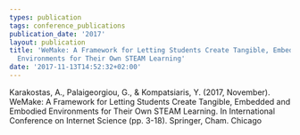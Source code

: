 ```yaml
---
types: publication
tags: conference_publications
publication_date: '2017'
layout: publication
title: 'WeMake: A Framework for Letting Students Create Tangible, Embedded and Embodied
  Environments for Their Own STEAM Learning'
date: '2017-11-13T14:52:32+02:00'
---
```

<div>Karakostas, A., Palaigeorgiou, G., &amp; Kompatsiaris, Y. (2017, November). WeMake: A Framework for Letting Students Create Tangible, Embedded and Embodied Environments for Their Own STEAM Learning. In International Conference on Internet Science (pp. 3-18). Springer, Cham. Chicago<span style="white-space: pre;"> </span></div>
